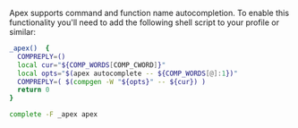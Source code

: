 
Apex supports command and function name autocompletion. To enable this functionality you'll need to add the following shell script to your profile or similar:

```sh
_apex()  {
  COMPREPLY=()
  local cur="${COMP_WORDS[COMP_CWORD]}"
  local opts="$(apex autocomplete -- ${COMP_WORDS[@]:1})"
  COMPREPLY=( $(compgen -W "${opts}" -- ${cur}) )
  return 0
}

complete -F _apex apex
```
